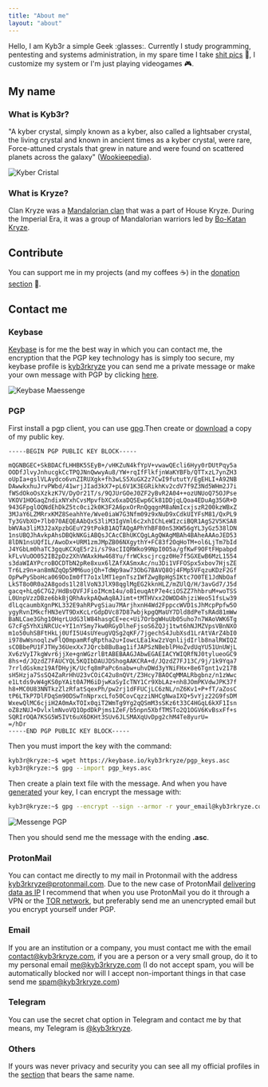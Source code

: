 ```yaml
---
title: "About me"
layout: "about"
---
```

Hello, I am Kyb3r a simple Geek :glasses:. Currently I study programming, pentesting and systems administration, in my spare time I take [shit pics](https://instagram.com/kyb3rkryze) :poop:, I customize my system or I'm just playing videogames :video_game:.

## My name

### What is Kyb3r?
"A kyber crystal, simply known as a kyber, also called a lightsaber crystal, the living crystal and known in ancient times as a kyber crystal, were rare, Force-attuned crystals that grew in nature and were found on scattered planets across the galaxy" ([Wookieepedia](https://starwars.fandom.com/wiki/Kyber_crystal)).

![Kyber Cristal](/images/about/kyber.jpg)

### What is Kryze?
Clan Kryze was a [Mandalorian clan](https://starwars.fandom.com/wiki/Mandalorian_clan) that was a part of House Kryze. During the Imperial Era, it was a group of Mandalorian warriors led by [Bo-Katan Kryze](https://starwars.fandom.com/wiki/Bo-Katan_Kryze).

## Contribute
You can support me in my projects (and my coffees :coffee:) in the [donation section](/donate) 💙.

## Contact me

### Keybase
[Keybase](https://keybase.io) is for me the best way in which you can contact me, the encryption that the PGP key technology has is simply too secure, my keybase profile is [kyb3rkryze](https://keybase.io/kyb3rkryze) you can send me a private message or make your own message with PGP by clicking [here](https://keybase.io/encrypt#kyb3rkryze).

![Keybase Maessenge](/images/about/keybase_message.png)

### PGP
First install a pgp client, you can use [gpg](https://gnupg.org).Then create or [download](https://keybase.io/kyb3rkryze/pgp_keys.asc) a copy of my public key.

```
-----BEGIN PGP PUBLIC KEY BLOCK-----

mQGNBGEC+SkBDACfLHHBK5SEyB+/vHKZuN4kfYpV+vwawQEcli6Hyy0rDUtPqy5a
OODfJlvyJnhucgkCcTPQJNnQwwyAu8/YW+rqIfFlkfjnWaKYBFb/QTTxzL7ynZH3
oUpIa+gslVLAydco6vnZIRUXgk+fh3wLS5XuGX2z7CwI9fututY/EgEHLI+A92NB
DAwwkxhuJrvPWbd/41wrjJIad3kX7+pL6V1K3EGRikhKv2cdV7f9Z3Nd5WHm2J7i
fWSdOkoOsXzkzK7V/DyOr21T/s/9QJUrGOeJ0ZF2yBvR2A04++ozUNUoQ75OJPse
VKOV1HOGaqZndixNYxhCvsMpvfbXCx6xaDQSEwp6Ck81DDjqLQoa4EDuAg35GR+D
943GFpglOQNdEhDkZ5tc0ci2k0K3F2A6pxOrRnQgqgnM8aNmIcxjszR200kzWBxZ
3MJaY6LZMRrxKMZ8SeahhYe/Wve0iaW7G3Nfm09z9xNuD9xCdkUIYFsM81/QxPL9
Ty3GVbXO+7lb070AEQEAAbQxS3liM3IgVml6c2xhIChLeWIzciBQR1AgS2V5KSA8
bWVAa3liM3J2aXpzbGEuY29tPokB1AQTAQgAPhYhBF80nS3KW56gYL3yGz538lDN
1nsUBQJhAvkpAhsDBQkNKGiABQsJCAcCBhUKCQgLAgQWAgMBAh4BAheAAAoJED53
8lDN1nsUQfIL/AwoDx+URM1zmJMpZB06NXgythY+FC83f2OqHoTM+ol6LjTm7bId
J4YGbLm0haTC3gquKCXqE5r2i/s79acIIQRWko99NpI0O5a/gfKwF9OFtFHpabpd
kFLvVuOO052IB2pDz2XhVWAxkHw468Yu/frWCkscjrcgz0He7f5GXEwB6MzL1554
s3daWIAYPcroBOCDTbN2pRe8xux6lZAfXASmxAc/nu3Di1VFFOSpx5xbov7HjsZE
Tr6Lz9n+an8mNZqQp5MM6uojQh+TdWp9aw73ObG7BAVQ8Oj4FMp5VFqzuKDzF2Gf
OpPwPySboHca069DoIm0fT7o1xlMT1epnTszIWfZwgBpHgSIKtc7O0TE1JdNbOaf
LkST8o0R0a2A8gods1l28lVoN3JlX98qglMgEG2kknHLZ/mZUlQ/H/3avGd7/J5d
gacq+hLq6C7G2/HdBsQVFJFioIMcm14u/oB1euqAtP7e4ciOSZZ7hhbruM+woTSS
L0UnpVzzDBze6bkBjQRhAvkpAQwAq8AJimt+tMTHVxx2OWOD4hjziWeo51fsLw39
dlLqcaumbXgnPKL332E9ahRPvgSiau7MArjhxnH4Wd2FppccWVD1sJhMcpPpfw5O
ygyRvnIMkcfHN3eVT9DxKcLrGdpDVc87D87wbjkpgQMaUY7Dld8dPeTsRAd81mWw
BaNLCae3Ghg1OHqrLUdG3lW84hasgCE+ec+Ui7OrbgWHuUb05uho7n7WAoVWK6Tg
G7cFg5YhXiNRCUc+YI1nYSmy7kw0RGyDlheFjsoS6ZQJj1twt6hNJMZVpsVBnNXO
m1o50uhSBFtHkLj0UfI5U4sUYeugVQSg2qKF/7jgechS4JubXsd1LrAtVArZ4bI0
i978wWsnoqlzwFlQ0mpamRfqRptha2u+IowcLEa1kw2zVqnlijdIrlb8nalRWIQZ
sCOBbePU1FJTHy36UexXx7JQrcb8BuBag1ifJAPSzNBeblPHoZvdUqYU51UnUWjL
Xv6zVyI7kgWvr6jjXe+gnWGzrlBtABEBAAGJAbwEGAEIACYWIQRfNJ0tylueoGC9
8hs+d/JQzdZ7FAUCYQL5KQIbDAUJDShogAAKCRA+d/JQzdZ7FJ13C/9j/1k9Yqa7
7rrldGskmz19AfDHyjK/Ucfq8mPaPc6nabw+uhvDWd3yYNiFHx+8e6Tgnt1v217B
sH5Hzja7SsSQ4ZaRrHhU23vCOiC42u8nQVt/Z3Hcy7BAOCqMMALRbgbnz/n1zWwc
e1Ltds9vW4gKS0pYAit0A7M6iDjwKaSyIcTNY1Cr9XbLAz+nh8JOmPKVdwJPK37f
h8+MC0U83NNTkzZlzRfatSqexPh/pw2rj1dFFUCjLC6zNL/nZ6Kv1+P+fT/aZosC
tP6LTkP7DlFDqSm90DSwTnNprxcLfo50CovCqzziNHCgNwaIXQ+5vYjz22G9fsDM
WxewQlMC6cjiH2A0mAxTOIx0qiT2WmTg9Yg2qQSmM3sSKz6t33C4HGqL6kXF1Isn
oZ8zNUJ+DvlxlmNvoVQ1OpdDkPjms1ZeF/b5npn5XbfTMSTo2Q1OGV6KvBsxFf+s
SQRIrOQA7KSG5W5IVt6uX6DKHt3SUv6JLSMAXqUvDpg2chM4Te8yurU=
=/hDr
-----END PGP PUBLIC KEY BLOCK-----
```

Then you must import the key with the command:
```bash
kyb3r@kryze:~$ wget https://keybase.io/kyb3rkryze/pgp_keys.asc
kyb3r@kryze:~$ gpg --import pgp_keys.asc
```

Then create a plain text file with the message. And when you have [generated](https://docs.github.com/en/github/authenticating-to-github/managing-commit-signature-verification/generating-a-new-gpg-key) your key, I can encrypt the message with:
```bash
kyb3r@kryze:~$ gpg --encrypt --sign --armor -r your_email@kyb3rkryze.com file.txt
```
![Messenge PGP](/images/about/messenge_pgp.png)

Then you should send me the message with the ending **.asc**.

### ProtonMail
You can contact me directly to my mail in Protonmail with the address kyb3rkryze@protonmail.com. Due to the new case of ProtonMail [delivering data as IP](https://pocketnow.com/protonmail-share-activist-ip-address) I recommend that when you use ProtonMail you do it through a VPN or the [TOR network](https://www.torproject.org), but preferably send me an unencrypted email but you encrypt yourself under PGP.

### Email
If you are an institution or a company, you must contact me with the email contact@kyb3rkryze.com, if you are a person or a very small group, do it to my personal email me@kyb3rkryze.com (I do not accept spam, you will be automatically blocked nor will I accept non-important things in that case send me spam@kyb3rkryze.com)

### Telegram
You can use the secret chat option in Telegram and contact me by that means, my Telegram is [@kyb3rkryze](https://t.me/kyb3rkryze).

### Others
If yours was never privacy and security you can see all my official profiles in the [section](/profiles) that bears the same name.